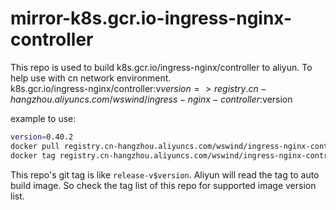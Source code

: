 # mirror-k8s.gcr.io-ingress-nginx-controller

This repo is used to build k8s.gcr.io/ingress-nginx/controller to aliyun. To help use with cn network environment.  
k8s.gcr.io/ingress-nginx/controller:v$version => registry.cn-hangzhou.aliyuncs.com/wswind/ingress-nginx-controller:$version

example to use:

```bash
version=0.40.2
docker pull registry.cn-hangzhou.aliyuncs.com/wswind/ingress-nginx-controller:$version
docker tag registry.cn-hangzhou.aliyuncs.com/wswind/ingress-nginx-controller:$version k8s.gcr.io/ingress-nginx/controller:v$version 
```

This repo's git tag is like `release-v$version`. Aliyun will read the tag to auto build image.
So check the tag list of this repo for supported image version list.

